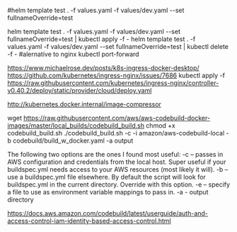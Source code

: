 #helm template test . -f values.yaml -f values/dev.yaml --set fullnameOverride=test

helm template test . -f values.yaml -f values/dev.yaml --set fullnameOverride=test | kubectl apply -f -
helm template test . -f values.yaml -f values/dev.yaml --set fullnameOverride=test | kubectl delete -f -
#alernative to nginx kubectl port-forward <pod> <port>

https://www.michaelrose.dev/posts/k8s-ingress-docker-desktop/
https://github.com/kubernetes/ingress-nginx/issues/7686
kubectl apply -f https://raw.githubusercontent.com/kubernetes/ingress-nginx/controller-v0.40.2/deploy/static/provider/cloud/deploy.yaml

http://kubernetes.docker.internal/image-compressor

wget https://raw.githubusercontent.com/aws/aws-codebuild-docker-images/master/local_builds/codebuild_build.sh
chmod +x codebuild_build.sh
./codebuild_build.sh -c -i amazon/aws-codebuild-local -b codebuild/build_w_docker.yaml -a output

The following two options are the ones I found most useful:
    -c – passes in AWS configuration and credentials from the local host. Super useful if your buildspec.yml needs access to your AWS resources (most likely it will).
    -b – use a buildspec.yml file elsewhere. By default the script will look for buildspec.yml in the current directory. Override with this option.
    -e – specify a file to use as environment variable mappings to pass in.
	-a - output directory

https://docs.aws.amazon.com/codebuild/latest/userguide/auth-and-access-control-iam-identity-based-access-control.html